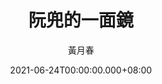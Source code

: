 ---
issue: 434
title: 阮兜的一面鏡
author: 黃月春
date: 2021-06-24T00:00:00.000+08:00
topic: 懷想
difficulty: 1
wikidata: Q131449289
wikidata_link: https://www.wikidata.org/wiki/Q131449289
author_wikidata_link: https://www.wikidata.org/wiki/Q131448495
author_wikidata: Q131448495
---